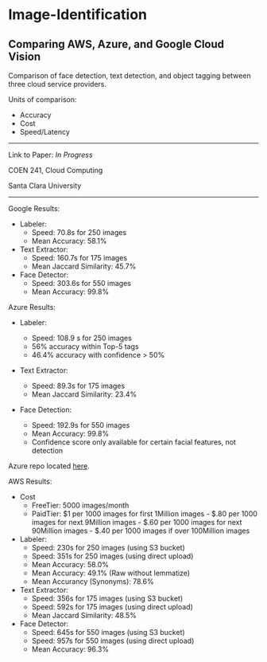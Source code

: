# Image-Identification 
## Comparing AWS, Azure, and Google Cloud Vision 

Comparison of face detection, text detection, and object tagging between three cloud service providers.

Units of comparison:
- Accuracy
- Cost
- Speed/Latency

---
Link to Paper: <i>In Progress</i>

COEN 241, Cloud Computing

Santa Clara University 

---

Google Results:
- Labeler:
    - Speed: 70.8s for 250 images
    - Mean Accuracy: 58.1%
- Text Extractor:
    - Speed: 160.7s for 175 images
    - Mean Jaccard Similarity: 45.7%
- Face Detector:
    - Speed: 303.6s for 550 images
    - Mean Accuracy: 99.8%
    
Azure Results:
- Labeler:
    - Speed: 108.9 s for 250 images
    - 56% accuracy within Top-5 tags
    - 46.4% accuracy with confidence > 50%
- Text Extractor:
    - Speed: 89.3s for 175 images
    - Mean Jaccard Similarity: 23.4% 
    
- Face Detection:
    - Speed: 192.9s for 550 images
    - Mean Accuracy: 99.8% 
    - Confidence score only available for certain facial features, not detection

Azure repo located [here](https://github.com/jakesingh/azure_final).

AWS Results:
- Cost
    - FreeTier: 5000 images/month
    - PaidTier: $1 per 1000 images for first 1Million images
               - $.80 per 1000 images for next 9Million images
               - $.60 per 1000 images for next 90Million images
               - $.40 per 1000 images if over 100Million images 
- Labeler:
    - Speed: 230s for 250 images (using S3 bucket)
    - Speed: 351s for 250 images (using direct upload)
    - Mean Accuracy: 58.0%
    - Mean Accuracy: 49.1% (Raw without lemmatize)
    - Mean Accurancy (Synonyms): 78.6%
- Text Extractor:
    - Speed: 356s for 175 images (using S3 bucket)
    - Speed: 592s for 175 images (using direct upload)
    - Mean Jaccard Similarity: 48.5%
- Face Detector:
    - Speed: 645s for 550 images (using S3 bucket)
    - Speed: 957s for 550 images (using direct upload)
    - Mean Accuracy: 96.3%
